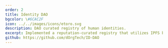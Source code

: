 ```yaml
---
order: 2
title: Identity DAO
bgcolor: \#6CAC2F
icon: ../../images/icons/etoro.svg
description: DAO curated registry of human identities.
excerpt: Implemented a reputation-curated registry that utilizes IPFS based DIDs, and gas-abstracted mobile onboarding for robust yet user-friendly identity authentication.
github: https://github.com/dOrgTech/ID-DAO
---
```

